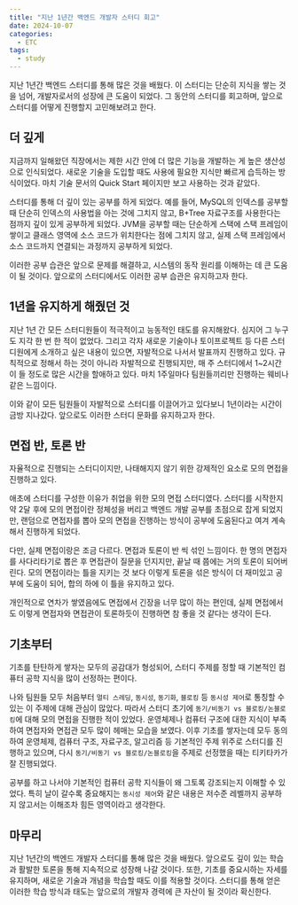 ```yaml
---
title: "지난 1년간 백엔드 개발자 스터디 회고"
date: 2024-10-07
categories:
  - ETC
tags:
  - study
---
```


지난 1년간 백엔드 스터디를 통해 많은 것을 배웠다. 이 스터디는 단순히 지식을 쌓는 것을 넘어, 개발자로서의 성장에 큰 도움이 되었다. 그 동안의 스터디를 회고하며, 앞으로 스터디를 어떻게 진행할지 고민해보려고 한다.


## 더 깊게

지금까지 일해왔던 직장에서는 제한 시간 안에 더 많은 기능을 개발하는 게 높은 생산성으로 인식되었다. 새로운 기술을 도입할 때도 사용에 필요한 지식만 빠르게 습득하는 방식이었다. 마치 기술 문서의 Quick Start 페이지만 보고 사용하는 것과 같았다. 

스터디를 통해 더 깊이 있는 공부를 하게 되었다. 예를 들어, MySQL의 인덱스를 공부할 때 단순히 인덱스의 사용법을 아는 것에 그치지 않고, B+Tree 자료구조를 사용한다는 점까지 깊이 있게 공부하게 되었다. JVM을 공부할 때는 단순하게 스택에 스택 프레임이 쌓이고 클래스 영역에 소스 코드가 위치한다는 점에 그치지 않고, 실제 스택 프레임에서 소스 코드까지 연결되는 과정까지 공부하게 되었다.

이러한 공부 습관은 앞으로 문제를 해결하고, 시스템의 동작 원리를 이해하는 데 큰 도움이 될 것이다. 앞으로의 스터디에서도 이러한 공부 습관은 유지하고자 한다.


## 1년을 유지하게 해줬던 것

지난 1년 간 모든 스터디원들이 적극적이고 능동적인 태도를 유지해왔다. 심지어 그 누구도 지각 한 번 한 적이 없었다. 그리고 각자 새로운 기술이나 토이프로젝트 등 다른 스터디원에게 소개하고 싶은 내용이 있으면, 자발적으로 나서서 발표까지 진행하고 있다. 규칙적으로 정해서 하는 것이 아니라 자발적으로 진행되지만, 매 주 스터디에서 1~2시간이 들 정도로 많은 시간을 할애하고 있다. 마치 1주일마다 팀원들끼리만 진행하는 웨비나 같은 느낌이다. 

이와 같이 모든 팀원들이 자발적으로 스터디를 이끌어가고 있다보니 1년이라는 시간이 금방 지나갔다. 앞으로도 이러한 스터디 문화를 유지하고자 한다.


## 면접 반, 토론 반

자율적으로 진행되는 스터디이지만, 나태해지지 않기 위한 강제적인 요소로 모의 면접을 진행하고 있다. 

애초에 스터디를 구성한 이유가 취업을 위한 모의 면접 스터디였다. 스터디를 시작한지 약 2달 후에 모의 면접이란 정체성을 버리고 백엔드 개발 공부를 초점으로 잡게 되었지만, 랜덤으로 면접자를 뽑아 모의 면접을 진행하는 방식이 공부에 도움된다고 여겨 계속해서 진행하게 되었다. 

다만, 실제 면접이랑은 조금 다르다. 면접과 토론이 반 씩 섞인 느낌이다. 한 명의 면접자를 사다리타기로 뽑은 후 면접관이 질문을 던지지만, 끝날 때 쯤에는 거의 토론이 되어버린다. 모의 면접이라는 틀을 지키는 것 보다 이렇게 토론을 섞은 방식이 더 재미있고 공부에 도움이 되어, 합의 하에 이 틀을 유지하고 있다.

개인적으로 연차가 쌓였음에도 면접에서 긴장을 너무 많이 하는 편인데, 실제 면접에서도 이렇게 면접자와 면접관이 토론하듯이 진행하면 참 좋을 것 같다는 생각이 든다.


## 기초부터

기초를 탄탄하게 쌓자는 모두의 공감대가 형성되어, 스터디 주제를 정할 때 기본적인 컴퓨터 공학 지식을 많이 선정하는 편이다.

나와 팀원들 모두 처음부터 `멀티 스레딩`, `동시성`, `동기화`, `블로킹` 등 `동시성 제어`로 통칭할 수 있는 이 주제에 대해 관심이 많았다. 따라서 스터디 초기에 `동기/비동기 vs 블로킹/논블로킹`에 대해 모의 면접을 진행한 적이 있었다. 운영체제나 컴퓨터 구조에 대한 지식이 부족하여 면접자와 면접관 모두 많이 헤매는 모습을 보였다. 이후 기초를 쌓자는데 모두 동의하여 운영체제, 컴퓨터 구조, 자료구조, 알고리즘 등 기본적인 주제 위주로 스터디를 진행하고 있으며, 다시 `동기/비동기 vs 블로킹/논블로킹`을 주제로 선정했을 때는 티키타카가 잘 진행되었다.

공부를 하고 나서야 기본적인 컴퓨터 공학 지식들이 왜 그토록 강조되는지 이해할 수 있었다. 특히 날이 갈수록 중요해지는 `동시성 제어`와 같은 내용은 저수준 레벨까지 공부하지 않고서는 이해조차 힘든 영역이라고 생각한다.



## 마무리

지난 1년간의 백엔드 개발자 스터디를 통해 많은 것을 배웠다. 앞으로도 깊이 있는 학습과 활발한 토론을 통해 지속적으로 성장해 나갈 것이다. 또한, 기초를 중요시하는 자세를 유지하며, 새로운 기술과 개념을 학습할 때도 이를 적용할 것이다. 스터디를 통해 얻은 이러한 학습 방식과 태도는 앞으로의 개발자 경력에 큰 자산이 될 것이라 확신한다.

